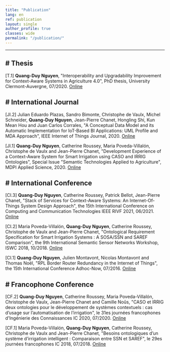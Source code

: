 ```yaml
---
title: "Publication"   
lang: en
ref: publication
layout: single
author_profile: true 
classes: wide
permalink: "/publication/"  
---
```

----

## \# Thesis  

\[T.1\] **Quang-Duy Nguyen**, "Interoperability and Upgradability Improvement for Context-Aware Systems in Agriculture 4.0", PhD thesis, University Clermont-Auvergne, 07/2020. [Online](https://tel.archives-ouvertes.fr/tel-03021155)


## \# International Journal   

\[JI.2\] Julian Eduardo Plazas, Sandro Bimonte, Christophe de Vaulx, Michel Schneider, **Quang-Duy Nguyen**, Jean-Pierre Chanet, Hongling Shi, Kun Mean Hou and Juan Carlos Corrales, "A Conceptual Data Model and its Automatic Implementation for IoT-Based BI Applications: UML Profile and MDA Approach", IEEE Internet of Things Journal, 2020. [Online](https://ieeexplore.ieee.org/stamp/stamp.jsp?arnumber=9166571)


\[JI.1\] **Quang-Duy Nguyen**, Catherine Roussey, Maria Poveda-Villalón, Christophe de Vaulx and Jean-Pierre Chanet, "Development Experience of a Context-Aware System for Smart Irrigation using CASO and IRRIG Ontologies", Special Issue "Semantic Technologies Applied to Agriculture", MDPI Applied Science, 2020. [Online](https://www.mdpi.com/2076-3417/10/5/1803)


## \# International Conference  

\[CI.3\] **Quang-Duy Nguyen**, Catherine Roussey, Patrick Bellot, Jean-Pierre Chanet, "Stack of Services for Context-Aware Systems: An Internet-Of-Things System Design Approach", the 15th International Conference on Computing and Communication Technologies IEEE RIVF 2021, 06/2021. [Online](https://hal.archives-ouvertes.fr/hal-03195120)

\[CI.2\] Maria Poveda-Villalón, **Quang-Duy Nguyen**, Catherine Roussey, Christophe de Vaulx and Jean-Pierre Chanet, "Ontological Requirement Specification for Smart Irrigation Systems : A SOSA/SSN and SAREF Comparison", the 9th International Semantic Sensor Networks Workshop, ISWC 2018, 10/2018. [Online](http://ceur-ws.org/Vol-2213/paper1.pdf)  

\[CI.1\] **Quang-Duy Nguyen**, Julien Montavont, Nicolas Montavont and Thomas Noël, "RPL Border Router Redundancy in the Internet of Things", the 15th International Conference Adhoc-Now, 07/2016. [Online](https://link.springer.com/chapter/10.1007/978-3-319-40509-4_14) 


## \# Francophone Conference  

\[CF.2\] **Quang-Duy Nguyen**, Catherine Roussey, Maria Poveda-Villalón, Christophe de Vaulx, Jean-Pierre Chanet and Camille Noûs, "CASO et IRRIG deux ontologies pour le développement de systèmes contextuels : cas d’usage sur l’automatisation de l’irrigation", le 31es journées francophones d'Ingénierie des Connaissances IC 2020, 07/2020. [Online](https://hal.archives-ouvertes.fr/hal-02888201)

\[CF.1\] Maria Poveda-Villalón, **Quang-Duy Nguyen**, Catherine Roussey, Christophe de Vaulx and Jean-Pierre Chanet, "Besoins ontologiques d’un système d’irrigation intelligent : Comparaison entre SSN et SAREF", le 29es journées francophones IC 2018, 07/2018. [Online](https://hal.archives-ouvertes.fr/hal-01841316/document) 

